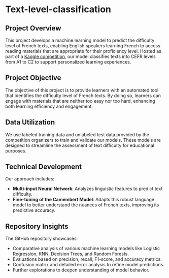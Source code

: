 # Text-level-classification

## Project Overview
This project develops a machine learning model to predict the difficulty level of French texts, enabling English speakers learning French to access reading materials that are appropriate for their proficiency level. Hosted as part of a [Kaggle competition](https://www.kaggle.com/competitions/predicting-the-difficulty-of-a-french-text-e4s/overview), our model classifies texts into CEFR levels from A1 to C2 to support personalized learning experiences.

## Project Objective
The objective of this project is to provide learners with an automated tool that identifies the difficulty level of French texts. By doing so, learners can engage with materials that are neither too easy nor too hard, enhancing both learning efficiency and engagement.

## Data Utilization
We use labeled training data and unlabeled test data provided by the competition organizers to train and validate our models. These models are designed to streamline the assessment of text difficulty for educational purposes.

## Technical Development
Our approach includes:
- **Multi-input Neural Network**: Analyzes linguistic features to predict text difficulty.
- **Fine-tuning of the Camembert Model**: Adapts this robust language model to better understand the nuances of French texts, improving its predictive accuracy.

## Repository Insights
The GitHub repository showcases:
- Comparative analysis of various machine learning models like Logistic Regression, KNN, Decision Trees, and Random Forests.
- Evaluations based on precision, recall, F1-score, and accuracy metrics.
- Confusion matrix and detailed error analysis to refine model predictions.
- Further explorations to deepen understanding of model behavior.

